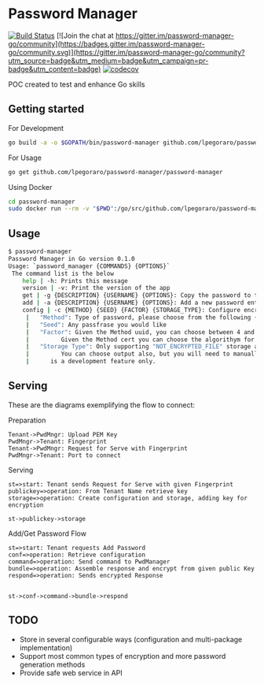 # Password Manager

[![Build Status](https://travis-ci.com/lpegoraro/password-manager.svg?branch=master)](https://travis-ci.com/lpegoraro/password-manager)
[![Join the chat at https://gitter.im/password-manager-go/community](https://badges.gitter.im/password-manager-go/community.svg)](https://gitter.im/password-manager-go/community?utm_source=badge&utm_medium=badge&utm_campaign=pr-badge&utm_content=badge)
[![codecov](https://codecov.io/gh/lpegoraro/password-manager/branch/master/graph/badge.svg)](https://codecov.io/gh/lpegoraro/password-manager)

POC created to test and enhance Go skills

## Getting started

For Development

```bash
go build -a -o $GOPATH/bin/password-manager github.com/lpegoraro/password-manager/password-manager
```

For Usage

```bash
go get github.com/lpegoraro/password-manager/password-manager
```

Using Docker

```bash
cd password-manager
sudo docker run --rm -v "$PWD":/go/src/github.com/lpegoraro/password-manager -w /go/src/github.com/lpegoraro/password-manager golang:latest  go build -a -o $GOPATH/bin/password-manager ./password-manager/ && sudo docker build -t lpegoraro/password-manager:latest .
```

## Usage

```bash
$ password-manager
Password Manager in Go version 0.1.0
Usage: `password_manager {COMMANDS} {OPTIONS}`
 The command list is the below
	help | -h: Prints this message
	version | -v: Print the version of the app
	get | -g {DESCRIPTION} {USERNAME} {OPTIONS}: Copy the password to the clipboard, for more information use `password_manager get help
	add | -a {DESCRIPTION} {USERNAME} {OPTIONS}: Add a new password entry, for more information use `password_manager add help
	config | -c {METHOD} {SEED} {FACTOR} {STORAGE_TYPE}: Configure encryption or password generation method
	 | 	 "Method": Type of password, please choose from the following {uuid | cert | custom }
	 | 	 "Seed": Any passfrase you would like
	 | 	 "Factor": Given the Method uuid, you can choose between 4 and 5
	 | 	 	   Given the Method cert you can choose the algorithym for the password creation
	 | 	 "Storage Type": Only supporting "NOT_ENCRYPTED_FILE" storage at the moment, you can choose
	 | 	 	   You can choose output also, but you will need to manually configure in the settings since this
	 | 	 	is a development feature only.
```

## Serving

These are the diagrams exemplifying the flow to connect:

Preparation

```sequence
Tenant->PwdMngr: Upload PEM Key
PwdMngr->Tenant: Fingerprint
Tenant->PwdMngr: Request for Serve with Fingerprint
PwdMngr->Tenant: Port to connect
```

Serving

```flow
st=>start: Tenant sends Request for Serve with given Fingerprint
publickey=>operation: From Tenant Name retrieve key
storage=>operation: Create configuration and storage, adding key for encryption

st->publickey->storage
```

Add/Get Password Flow

```flow
st=>start: Tenant requests Add Password
conf=>operation: Retrieve configuration
command=>operation: Send command to PwdManager
bundle=>operation: Assemble response and encrypt from given public Key
respond=>operation: Sends encrypted Response


st->conf->command->bundle->respond
```

## TODO

- Store in several configurable ways (configuration and multi-package
  implementation)
- Support most common types of encryption and more password generation methods
- Provide safe web service in API
